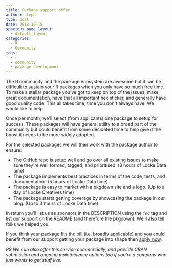 ```yaml
---
title: Package support offer
author: steph
type: post
date: 2018-10-15
spacious_page_layout:
  - default_layout
categories:
  - R
  - Community
tags:
  - r
  - community
  - package development
---
```


The R community and the package ecosystem are awesome but it can be difficult to sustain your R packages when you only have so much free time. To make a stellar package you've got to keep on top of the issues, make great documentation, have that all important hex sticker, and generally have good quality code. This all takes time, time you don't always have. We would like to help.

Once per month, we'll select (from applicants) one package to setup for success. These packages will have general utility to a broad part of the community but could benefit from some decidated time to help give it the boost it needs to be more widely adopted.

For the selected packages we will then work with the package author to ensure:

- The GitHub repo is setup well and go over all existing issues to make sure they're well formed, tagged, and prioritised. (3 hours of Locke Data time)
- The package implements best practices in terms of the code, tests, and documentation. (5 hours of Locke Data time)
- The package is easy to market with a pkgdown site and a logo. (Up to a day of Locke Creatives time)
- The package starts getting coverage by showcasing the package in our blog. (Up to 3 hours of Locke Data time)

In return you'll list us as sponsors in the DESCRIPTION using the `fnd` tag and list our support on the README (and therefore the pkgdown). We'll also tell folks we helped you.

If you think your package fits the bill (i.e. broadly applicable) and you could benefit from our support getting your package into shape then [apply now](https://airtable.com/shrH3z9fQIbEJzPUn).

*PS We can also offer this service commercially, and provide CRAN submission and ongoing maintainence options too if you're a company who just wants to get stuff live.*